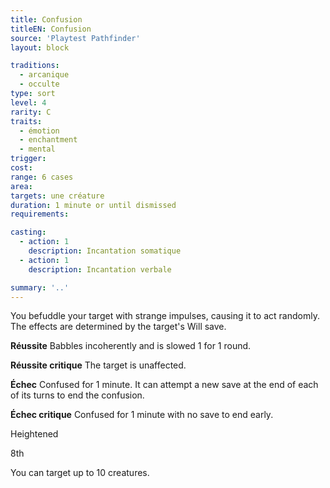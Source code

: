 ```yaml
---
title: Confusion
titleEN: Confusion
source: 'Playtest Pathfinder'
layout: block

traditions:
  - arcanique
  - occulte
type: sort
level: 4
rarity: C
traits:
  - émotion
  - enchantment
  - mental
trigger: 
cost: 
range: 6 cases
area: 
targets: une créature
duration: 1 minute or until dismissed
requirements: 

casting:
  - action: 1
    description: Incantation somatique
  - action: 1
    description: Incantation verbale

summary: '..'
---
```

You befuddle your target with strange impulses, causing it to act randomly. The effects are determined by the target's Will save.

**Réussite** Babbles incoherently and is slowed 1 for 1 round.

**Réussite critique** The target is unaffected.

**Échec** Confused for 1 minute. It can attempt a new save at the end of each of its turns to end the confusion.

**Échec critique** Confused for 1 minute with no save to end early.

Heightened

8th

You can target up to 10 creatures.